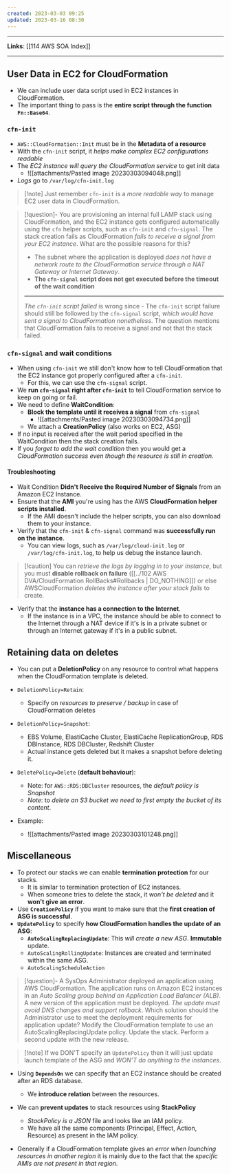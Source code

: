 ```yaml
---
created: 2023-03-03 09:25
updated: 2023-03-16 08:30
---
```

---
**Links**: [[114 AWS SOA Index]]

---
## User Data in EC2 for CloudFormation
- We can include user data script used in EC2 instances in CloudFormation.
- The important thing to pass is the **entire script through the function `Fn::Base64`**.

### `cfn-init`
- `AWS::CloudFormation::Init` must be in the **Metadata of a resource**
- With the `cfn-init` script, it *helps make complex EC2 configurations readable*
- The *EC2 instance will query the CloudFormation service* to get init data
	- ![[attachments/Pasted image 20230303094048.png]]
- *Logs* go to `/var/log/cfn-init.log`

> [!note] Just remember `cfn-init` is a *more readable way* to manage EC2 user data in CloudFormation.

> [!question]- You are provisioning an internal full LAMP stack using CloudFormation, and the EC2 instance gets configured automatically using the `cfn` helper scripts, such as `cfn-init` and `cfn-signal`. The stack creation fails as CloudFormation *fails to receive a signal from your EC2 instance*. What are the possible reasons for this?
> - The subnet where the application is deployed *does not have a network route to the CloudFormation service through a NAT Gateway or Internet Gateway*.
> - **The `cfn-signal` script does not get executed before the timeout of the wait condition**
> ---
> *The `cfn-init` script failed* is wrong since - The `cfn-init` script failure should still be followed by the `cfn-signal` script, *which would have sent a signal to CloudFormation nonetheless*. The question mentions that CloudFormation fails to receive a signal and not that the stack failed.

### `cfn-signal` and wait conditions
- When using `cfn-init` we still don't know how to tell CloudFormation that the EC2 instance got properly configured after a `cfn-init`.
	- For this, we can use the `cfn-signal` script.
- We **run `cfn-signal` right after `cfn-init`** to tell CloudFormation service to keep on going or fail.
- We need to define **WaitCondition**:
	- **Block the template until it receives a signal** from `cfn-signal`
		- ![[attachments/Pasted image 20230303094734.png]]
	- We attach a **CreationPolicy** (also works on EC2, ASG)
- If no input is received after the wait period specified in the WaitCondition then the stack creation fails.
- If you *forget to add the wait condition* then you would get a *CloudFormation success even though the resource is still in creation*.

#### Troubleshooting
- Wait Condition **Didn't Receive the Required Number of Signals** from an Amazon EC2 Instance.
- Ensure that the **AMl** you're using has the AWS **CloudFormation helper scripts installed**. 
	- If the AMI doesn't include the helper scripts, you can also download them to your instance.
- Verify that the `cfn-init` & `cfn-signal` command was **successfully run on the instance**.
	- You can view logs, such as `/var/log/cloud-init.log` or `/var/log/cfn-init.log`, to help us debug the instance launch.
 
> [!caution] You can *retrieve the logs by logging in to your instance*, but you must **disable rollback on failure** ([[../102 AWS DVA/CloudFormation RollBacks#Rollbacks | DO_NOTHING]]) or else AWSCloudFormation *deletes the instance after your stack fails* to create.

- Verify that the **instance has a connection to the Internet**. 
	- If the instance is in a VPC, the instance should be able to connect to the Internet through a NAT device if it's is in a private subnet or through an Internet gateway if it's in a public subnet.

## Retaining data on deletes
- You can put a **DeletionPolicy** on any resource to control what happens when the CloudFormation template is deleted.
- `DeletionPolicy=Retain`:
	- Specify on *resources to preserve / backup* in case of CloudFormation deletes
- `DeletionPolicy=Snapshot`:
	- EBS Volume, ElastiCache Cluster, ElastiCache ReplicationGroup, RDS DBInstance, RDS DBCluster, Redshift Cluster
	- Actual instance gets deleted but it makes a snapshot before deleting it.
- `DeletePolicy=Delete` (**default behaviour**):
	- Note: for `AWS::RDS:DBCluster` resources, the *default policy is Snapshot*
	- *Note*: to *delete an S3 bucket we need to first empty the bucket of its content*.

- Example:
	- ![[attachments/Pasted image 20230303101248.png]]

## Miscellaneous
- To protect our stacks we can enable **termination protection** for our stacks.
	- It is similar to termination protection of EC2 instances.
	- When someone tries to delete the stack, it *won't be deleted* and it **won't give an error**.
- Use **`CreationPolicy`** if you want to make sure that the **first creation of ASG is successful**.
- **`UpdatePolicy`** to specify **how CloudFormation handles the update of an ASG**:
	- **`AutoScalingReplacingUpdate`**: This *will create a new ASG*. **Immutable** update.
	- `AutoScalingRollingUpdate`: Instances are created and terminated within the same ASG.
	- `AutoScalingScheduleAction`

> [!question]- A SysOps Administrator deployed an application using AWS CloudFormation. The application runs on Amazon EC2 instances in an *Auto Scaling group behind an Application Load Balancer (ALB)*. A new version of the application must be deployed. *The update must avoid DNS changes and support rollback*. Which solution should the Administrator use to meet the deployment requirements for application update?
> Modify the CloudFormation template to use an AutoScalingReplacingUpdate policy. Update the stack. Perform a second update with the new release.

> [!note] If we DON'T specify an `UpdatePolicy` then it will just update launch template of the ASG and *WON'T do anything to the instances*.

- Using **`DependsOn`** we can specify that an EC2 instance should be created after an RDS database.
	- We **introduce relation** between the resources.
- We can **prevent updates** to stack resources using **StackPolicy**
	- *StackPolicy is a JSON* file and looks like an IAM policy.
	- We have all the same components (Principal, Effect, Action, Resource) as present in the IAM policy.

- Generally if a CloudFormation template gives an *error when launching resources in another region* it is mainly due to the fact that the *specific AMIs are not present in that region*.
